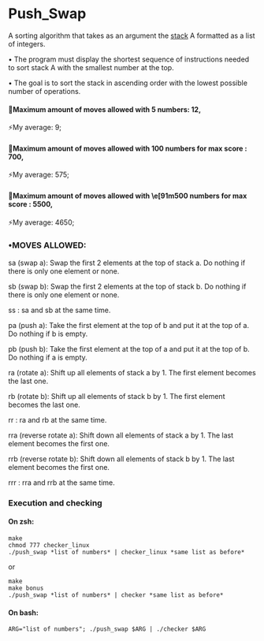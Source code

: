 # Push_Swap
A sorting algorithm that takes as an argument the [stack](https://en.wikipedia.org/wiki/Stack_(abstract_data_type))  A formatted as a list of integers.

• The program must display the shortest sequence of instructions needed to sort stack
  A with the smallest number at the top.

• The goal is to sort the stack in ascending order with the lowest possible number of operations.


#### 🧠Maximum amount of moves allowed with 5 numbers: 12,
⚡My average: 9;

#### 🧠Maximum amount of moves allowed with 100 numbers for max score : 700,
⚡My average: 575;

#### 🧠Maximum amount of moves allowed with \e[91m500 numbers for max score : 5500,
⚡My average: 4650;



### •MOVES ALLOWED:
sa (swap a): Swap the first 2 elements at the top of stack a.
    Do nothing if there is only one element or none.


sb (swap b): Swap the first 2 elements at the top of stack b.
    Do nothing if there is only one element or none.


ss : sa and sb at the same time.


pa (push a): Take the first element at the top of b and put it at the top of a.
    Do nothing if b is empty.


pb (push b): Take the first element at the top of a and put it at the top of b.
    Do nothing if a is empty.


ra (rotate a): Shift up all elements of stack a by 1.
    The first element becomes the last one.


rb (rotate b): Shift up all elements of stack b by 1.
    The first element becomes the last one.


rr : ra and rb at the same time.


rra (reverse rotate a): Shift down all elements of stack a by 1.
     The last element becomes the first one.


rrb (reverse rotate b): Shift down all elements of stack b by 1.
     The last element becomes the first one.


rrr : rra and rrb at the same time.

### Execution and checking
#### On zsh:
~~~
make
chmod 777 checker_linux
./push_swap *list of numbers* | checker_linux *same list as before*
~~~
or
~~~
make
make bonus
./push_swap *list of numbers* | checker *same list as before*
~~~
#### On bash:
~~~
ARG="list of numbers"; ./push_swap $ARG | ./checker $ARG
~~~
